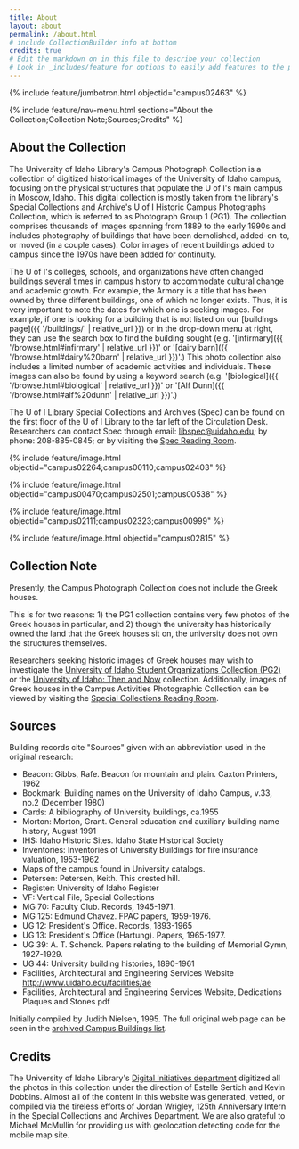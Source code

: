 ```yaml
---
title: About
layout: about
permalink: /about.html
# include CollectionBuilder info at bottom
credits: true
# Edit the markdown on in this file to describe your collection
# Look in _includes/feature for options to easily add features to the page
---
```


{% include feature/jumbotron.html objectid="campus02463" %} 

{% include feature/nav-menu.html sections="About the Collection;Collection Note;Sources;Credits" %}

## About the Collection

The University of Idaho Library's Campus Photograph Collection is a collection of digitized historical images of the University of Idaho campus, focusing on the physical structures that populate the U of I's main campus in Moscow, Idaho. This digital collection is mostly taken from the library's Special Collections and Archive's U of I Historic Campus Photographs Collection, which is referred to as Photograph Group 1 (PG1). The collection comprises thousands of images spanning from 1889 to the early 1990s and includes photography of buildings that have been demolished, added-on-to, or moved (in a couple cases). Color images of recent buildings added to campus since the 1970s have been added for continuity.

The U of I's colleges, schools, and organizations have often changed buildings several times in campus history to accommodate cultural change and academic growth. For example, the Armory is a title that has been owned by three different buildings, one of which no longer exists. Thus, it is very important to note the dates for which one is seeking images. For example, if one is looking for a building that is not listed on our [buildings page]({{ '/buildings/' | relative_url }}) or in the drop-down menu at right, they can use the search box to find the building sought (e.g. '[infirmary]({{ '/browse.html#infirmary' | relative_url }})' or '[dairy barn]({{ '/browse.html#dairy%20barn' | relative_url }})'.) This photo collection also includes a limited number of academic activities and individuals. These images can also be found by using a keyword search (e.g. '[biological]({{ '/browse.html#biological' | relative_url }})' or '[Alf Dunn]({{ '/browse.html#alf%20dunn' | relative_url }})'.)

The U of I Library Special Collections and Archives (Spec) can be found on the first floor of the U of I Library to the far left of the Circulation Desk. Researchers can contact Spec through email: [libspec@uidaho.edu](mailto:libspec@uidaho.edu); by phone: 208-885-0845; or by visiting the [Spec Reading Room](https://www.lib.uidaho.edu/special-collections/plan.html#hours). 

{% include feature/image.html objectid="campus02264;campus00110;campus02403" %}

{% include feature/image.html objectid="campus00470;campus02501;campus00538" %}

{% include feature/image.html objectid="campus02111;campus02323;campus00999" %}

{% include feature/image.html objectid="campus02815" %}

## Collection Note

Presently, the Campus Photograph Collection does not include the Greek houses.

This is for two reasons: 1) the PG1 collection contains very few photos of the Greek houses in particular, and 2) though the university has historically owned the land that the Greek houses sit on, the university does not own the structures themselves.

Researchers seeking historic images of Greek houses may wish to investigate the [University of Idaho Student Organizations Collection (PG2)](https://www.lib.uidaho.edu/digital/pg2/) or the [University of Idaho: Then and Now](https://www.lib.uidaho.edu/digital/campushistory/) collection.
Additionally, images of Greek houses in the Campus Activities Photographic Collection can be viewed by visiting the [Special Collections Reading Room](https://www.lib.uidaho.edu/special-collections/plan.html#hours). 

## Sources

Building records cite "Sources" given with an abbreviation used in the original research:

- Beacon: Gibbs, Rafe. Beacon for mountain and plain. Caxton Printers, 1962
- Bookmark: Building names on the University of Idaho Campus, v.33, no.2 (December 1980)
- Cards: A bibliography of University buildings, ca.1955
- Morton: Morton, Grant. General education and auxiliary building name history, August 1991
- IHS: Idaho Historic Sites. Idaho State Historical Society
- Inventories: Inventories of University Buildings for fire insurance valuation, 1953-1962
- Maps of the campus found in University catalogs.
- Petersen: Petersen, Keith. This crested hill.
- Register: University of Idaho Register
- VF: Vertical File, Special Collections
- MG 70: Faculty Club. Records, 1945-1971.
- MG 125: Edmund Chavez. FPAC papers, 1959-1976.
- UG 12: President's Office. Records, 1893-1965
- UG 13: President's Office (Hartung). Papers, 1965-1977.
- UG 39: A. T. Schenck. Papers relating to the building of Memorial Gymn, 1927-1929.
- UG 44: University building histories, 1890-1961
- Facilities, Architectural and Engineering Services Website <a href="http://www.uidaho.edu/facilities/ae">http://www.uidaho.edu/facilities/ae</a>
- Facilities, Architectural and Engineering Services Website, Dedications Plaques and Stones pdf</p>
 
Initially compiled by Judith Nielsen, 1995.
The full original web page can be seen in the [archived Campus Buildings list](https://web.archive.org/web/20170629231145/http://lib.uidaho.edu/special-collections/uibuildings.html).

## Credits

The University of Idaho Library's [Digital Initiatives department](https://www.lib.uidaho.edu/digital/) digitized all the photos in this collection under the direction of Estelle Sertich and Kevin Dobbins. Almost all of the content in this website was generated, vetted, or compiled via the tireless efforts of Jordan Wrigley, 125th Anniversary Intern in the Special Collections and Archives Department. We are also grateful to Michael McMullin for providing us with geolocation detecting code for the mobile map site.

